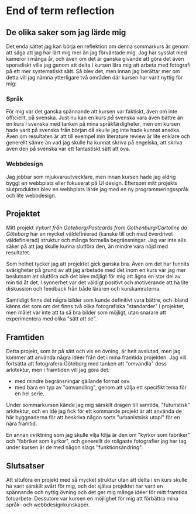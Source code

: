 # End of term reflection

## De olika saker som jag lärde mig
Det enda sättet jag kan börja en reflektion om denna sommarkurs är genom att säga att jag har lärt mig mer än jag förväntade mig. 
Jag har sysslat med kameror i många år, och även om det är ganska givande att göra det även sporadiskt ville jag genom att delta i kursen lära mig att arbeta med fotografi på ett mer systematiskt sätt. 
Så blev det, men innan jag berättar mer om detta vill jag nämna ytterligare två områden där kursen har varit nyttig för mig:


### Språk
För mig var det ganska spännande att kursen var faktiskt, även om inte officiellt, på svenska. 
Just nu kan en kurs *på* svenska vara även bättre än en kurs *i* svenska med tanken på mina språkfärdigheter, men om kursen hade varit på svenska från början då skulle jag inte hade kunnat ansöka. 
Även om resultaten är att till exempel min literature review är lite enklare och generellt sämre än vad jag skulle ha kunnat skriva på engelska, att skriva även den på svenska var ett fantastiskt sätt att öva.

### Webbdesign
Jag jobbar som mjukvaruutvecklare, men innan kursen hade jag aldrig byggt en webbplats eller fokuserat på UI design. 
Eftersom mitt projekts slutprodukten blev en webbplats lärde jag med en ny programmeringsspråk och lite webbdesign.

## Projektet
Mitt projekt _Vykort från Göteborg/Postcards from Gothenburg/Cartoline da Göteborg_ har en mycket väldefinierad (kanske till och med överdrivet väldefinierad) struktur och många formella begränsningar. Jag var inte alls säker på att jag skulle kunna slutföra den, än mindre vara nöjd med resultatet.

Som helhet tycker jag att projektet gick ganska bra.
Även om det har funnits svårigheter på grund av att jag arbetade med det inom en kurs var jag mer beslutsam att slutföra och det blev möjligt för mig att ägna en stor del av min tid åt det. I synnerhet var det väldigt positivt och motiverande att ha lite diskussion och feedback från både läraren och kurskamraterna. 

Samtidigt finns det några bilder som kunde definitivt vara bättre, och ibland känns det som om det finns två olika fotografiska "standarder" i projektet, men målet var inte att ta så bra bilder som möjligt, utan snarare att experimentera med olika "sätt att se".

## Framtiden
Detta projekt, som är på sätt och vis en övning, är helt avslutad, men jag kommer att använda några idéer från det i mina framtida projekten. 
Jag vill fortsätta att fotografera Göteborg med tanken att "omvandla" dess arkitektur, men i framtiden vill jag göra det:
- med mindre begränsningar gällande format osv.
- med bara en typ av "omvandling", genom att välja ett specifikt tema för en hel serie.

Under sommarkursen kände jag mig särskilt dragen till samtida, "futuristisk" arkitektur, och en idé jag fick för ett kommande projekt är att använda de här byggnaderna för att beskriva någon sorts "urbanistsisk utopi" för en nära framtid.

En annan inriktning som jag skulle vilja följa är den om "kyrkor som fabriker" och "fabriker som kyrkor", och generellt de roligaste fotografier jag har tag under kursen är de med någon slags "funktionsändring".

## Slutsatser
Att sltuföra en projekt med så mycket struktur utan att delta i en kurs skulle ha varit särskilt svårt för mig, och det själva projektet har varit en spännande och nyttig övning och det ger mig många idéer för mitt framtida fotoarbete.
Dessutom var kursen en möjlighet för mig att förbättra mina språk- och webbdesignkunskaper.